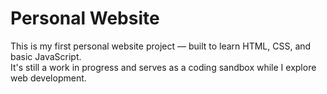 # Personal Website

This is my first personal website project — built to learn HTML, CSS, and basic JavaScript.  
It's still a work in progress and serves as a coding sandbox while I explore web development.



